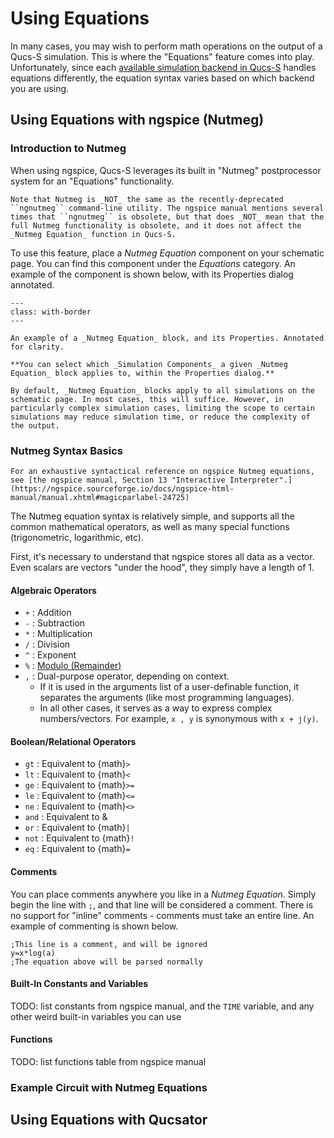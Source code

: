 # Using Equations

In many cases, you may wish to perform math operations on the output of a Qucs-S simulation. This is where the "Equations" feature comes into play. Unfortunately, since each [available simulation backend in Qucs-S](/overview/choosing-a-sim-backend) handles equations differently, the equation syntax varies based on which backend you are using.

## Using Equations with ngspice (Nutmeg)

### Introduction to Nutmeg

When using ngspice, Qucs-S leverages its built in "Nutmeg" postprocessor system for an "Equations" functionality.

```{warning}
Note that Nutmeg is _NOT_ the same as the recently-deprecated ``ngnutmeg`` command-line utility. The ngspice manual mentions several times that ``ngnutmeg`` is obsolete, but that does _NOT_ mean that the full Nutmeg functionality is obsolete, and it does not affect the _Nutmeg Equation_ function in Qucs-S.
```

To use this feature, place a _Nutmeg Equation_ component on your schematic page. You can find this component under the _Equations_ category. An example of the component is shown below, with its Properties dialog annotated.

```{figure} /overview/images/nutmeg-equations-properties-annotated.drawio.png
---
class: with-border
---

An example of a _Nutmeg Equation_ block, and its Properties. Annotated for clarity.
```

```{tip}
**You can select which _Simulation Components_ a given _Nutmeg Equation_ block applies to, within the Properties dialog.**

By default, _Nutmeg Equation_ blocks apply to all simulations on the schematic page. In most cases, this will suffice. However, in particularly complex simulation cases, limiting the scope to certain simulations may reduce simulation time, or reduce the complexity of the output.
```

### Nutmeg Syntax Basics

```{tip}
For an exhaustive syntactical reference on ngspice Nutmeg equations, see [the ngspice manual, Section 13 "Interactive Interpreter".](https://ngspice.sourceforge.io/docs/ngspice-html-manual/manual.xhtml#magicparlabel-24725)
```

The Nutmeg equation syntax is relatively simple, and supports all the common mathematical operators, as well as many special functions (trigonometric, logarithmic, etc).

First, it's necessary to understand that ngspice stores all data as a vector. Even scalars are vectors "under the hood", they simply have a length of 1.

#### Algebraic Operators
* ``+`` : Addition
* ``-`` : Subtraction
* ``*`` : Multiplication
* ``/`` : Division
* ``^`` : Exponent
* ``%`` : [Modulo (Remainder)](https://en.wikipedia.org/wiki/Modulo)
* ``,`` : Dual-purpose operator, depending on context.
  * If it is used in the arguments list of a user-definable function, it separates the arguments (like most programming languages).
  * In all other cases, it serves as a way to express complex numbers/vectors. For example, ``x , y`` is synonymous with ``x + j(y)``.

#### Boolean/Relational Operators
* ``gt`` : Equivalent to {math}`>`
* ``lt`` : Equivalent to {math}`<`
* ``ge`` : Equivalent to {math}`>=`
* ``le`` : Equivalent to {math}`<=`
* ``ne`` : Equivalent to {math}`<>`
* ``and`` : Equivalent to &
* ``or`` : Equivalent to {math}`|`
* ``not`` : Equivalent to {math}`!`
* ``eq`` : Equivalent to {math}`=`

#### Comments

You can place comments anywhere you like in a _Nutmeg Equation_. Simply begin the line with ``;``, and that line will be considered a comment. There is no support for "inline" comments - comments must take an entire line. An example of commenting is shown below.

```
;This line is a comment, and will be ignored
y=x*log(a)
;The equation above will be parsed normally
```

#### Built-In Constants and Variables

TODO: list constants from ngspice manual, and the ``TIME`` variable, and any other weird built-in variables you can use

#### Functions

TODO: list functions table from ngspice manual

### Example Circuit with Nutmeg Equations

## Using Equations with Qucsator